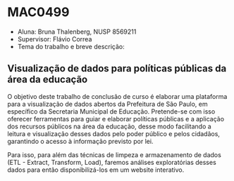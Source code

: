 # MAC0499

* Aluna: Bruna Thalenberg, NUSP 8569211
* Supervisor: Flávio Correa
* Tema do trabalho e breve descrição:

## Visualização de dados para políticas públicas da área da educação

O objetivo deste trabalho de conclusão de curso é elaborar uma plataforma para a visualização de dados abertos da Prefeitura de São Paulo, em específico da Secretaria Municipal de Educação. Pretende-se com isso oferecer ferramentas para guiar e elaborar políticas públicas e a aplicação dos recursos públicos na área da educação, desse modo facilitando a leitura e visualização desses dados pelo poder público e pelos cidadãos, garantindo o acesso à informação previsto por lei.

Para isso, para além das técnicas de limpeza e armazenamento de dados (ETL - Extract, Transform, Load), faremos análises exploratórias desses dados para então disponibilizá-los em um website interativo.
